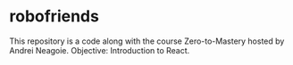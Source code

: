 # robofriends
This repository is a code along with the course Zero-to-Mastery hosted by Andrei Neagoie. Objective: Introduction to React.
